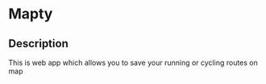 # Mapty

## Description
This is web app which allows you to save your running or cycling routes on map
